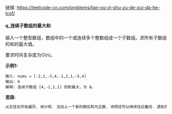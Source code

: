 链接:  https://leetcode-cn.com/problems/lian-xu-zi-shu-zu-de-zui-da-he-lcof/

#### q_连续子数组的最大和

输入一个整型数组，数组中的一个或连续多个整数组成一个子数组。求所有子数组的和的最大值。

要求时间复杂度为O(n)。

**示例1:**

```
输入: nums = [-2,1,-3,4,-1,2,1,-5,4]
输出: 6
解释: 连续子数组 [4,-1,2,1] 的和最大，为 6。
```



**思路**: 

```java
从左往右开始遍历, 统计和. 当加上一个新的数后和为正数, 说明还可以继续往后叠加. 遇到负数则舍弃.
```









